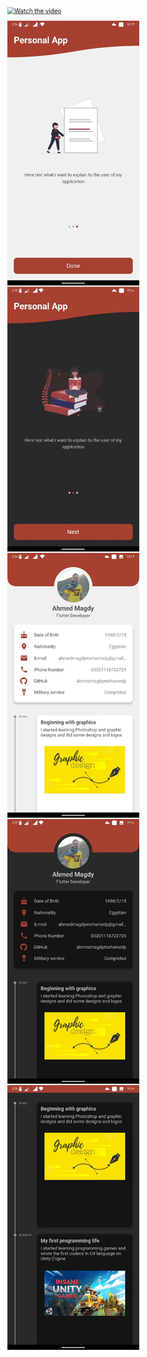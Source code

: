 



[![Watch the video](https://i.ytimg.com/vi/iAwMCHJcqjw/hqdefault.jpg?sqp=-oaymwEcCPYBEIoBSFXyq4qpAw4IARUAAIhCGAFwAcABBg==&rs=AOn4CLAb4_HJlKREAQfRUkyDp398VjU99A)](https://www.youtube.com/watch?v=iAwMCHJcqjw)


 
 
 
 <img src="screen shots/screen1.jpg" width="300"> 
 <img src="screen shots/screen2.jpg" width="300"> 
 <img src="screen shots/screen3.jpg" width="300"> 
 <img src="screen shots/screen4.jpg" width="300"> 
 <img src="screen shots/screen5.jpg" width="300"> 
 
